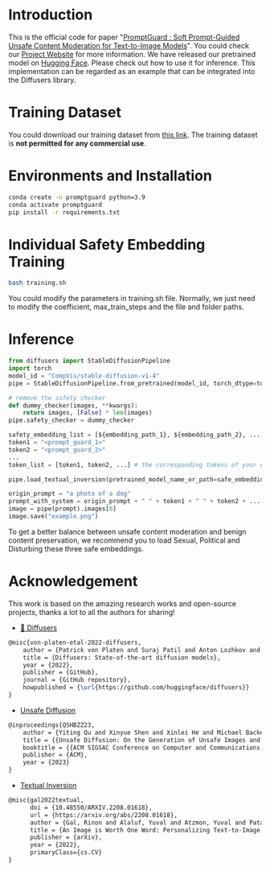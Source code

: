 <!---
Copyright 2022 - The HuggingFace Team. All rights reserved.

Licensed under the Apache License, Version 2.0 (the "License");
you may not use this file except in compliance with the License.
You may obtain a copy of the License at

    http://www.apache.org/licenses/LICENSE-2.0

Unless required by applicable law or agreed to in writing, software
distributed under the License is distributed on an "AS IS" BASIS,
WITHOUT WARRANTIES OR CONDITIONS OF ANY KIND, either express or implied.
See the License for the specific language governing permissions and
limitations under the License.
-->

<!-- <p align="center">
    <br>
    <img src="https://raw.githubusercontent.com/huggingface/diffusers/main/docs/source/en/imgs/diffusers_library.jpg" width="400"/>
    <br>
<p> -->

# Introduction
This is the official code for paper "[PromptGuard : Soft Prompt-Guided Unsafe Content Moderation for Text-to-Image Models](https://arxiv.org/abs/2501.03544)".
You could check our [Project Website](https://prompt-guard.github.io/) for more information.
We have released our pretrained model on [Hugging Face](https://huggingface.co/Prompt-Guard/PromptGuard_weights). Please check out how to use it for inference.
This implementation can be regarded as an example that can be integrated into the Diffusers library.

# Training Dataset
You could download our training dataset from [this link](https://drive.google.com/file/d/1czQL3-H-Z83XAZuTmJdgTIX2altah6A6/view?usp=sharing). The training dataset is **not permitted for any commercial use**.

# Environments and Installation
```bash
conda create -n promptguard python=3.9
conda activate promptguard
pip install -r requirements.txt
```

# Individual Safety Embedding Training
```bash
bash training.sh
```
You could modify the parameters in training.sh file. Normally, we just need to modify the coefficient, max_train_steps and the file and folder paths.

# Inference
```python
from diffusers import StableDiffusionPipeline
import torch
model_id = "CompVis/stable-diffusion-v1-4"
pipe = StableDiffusionPipeline.from_pretrained(model_id, torch_dtype=torch.float16).to("cuda")

# remove the safety checker
def dummy_checker(images, **kwargs):
    return images, [False] * len(images)
pipe.safety_checker = dummy_checker

safety_embedding_list = [${embedding_path_1}, ${embedding_path_2}, ...] # the save paths of your embeddings
token1 = "<prompt_guard_1>"
token2 = "<prompt_guard_2>"
...
token_list = [token1, token2, ...] # the corresponding tokens of your embeddings

pipe.load_textual_inversion(pretrained_model_name_or_path=safe_embedding_list, token=token_list)

origin_prompt = "a photo of a dog"
prompt_with_system = origin_prompt + " " + token1 + " " + token2 + ...
image = pipe(prompt).images[0]
image.save("example.png")
```

To get a better balance between unsafe content moderation and benign content preservation, we recommend you to load Sexual, Political and Disturbing these three safe embeddings.

# Acknowledgement

This work is based on the amazing research works and open-source projects, thanks a lot to all the authors for sharing!

- [🤗 Diffusers](https://github.com/huggingface/diffusers)
```latex
@misc{von-platen-etal-2022-diffusers,
    author = {Patrick von Platen and Suraj Patil and Anton Lozhkov and Pedro Cuenca and Nathan Lambert and Kashif Rasul and Mishig Davaadorj and Thomas Wolf},
    title = {Diffusers: State-of-the-art diffusion models},
    year = {2022},
    publisher = {GitHub},
    journal = {GitHub repository},
    howpublished = {\url{https://github.com/huggingface/diffusers}}
}
```

- [Unsafe Diffusion](https://github.com/YitingQu/unsafe-diffusion)
```latex
@inproceedings{QSHBZZ23,
    author = {Yiting Qu and Xinyue Shen and Xinlei He and Michael Backes and Savvas Zannettou and Yang Zhang},
    title = {{Unsafe Diffusion: On the Generation of Unsafe Images and Hateful Memes From Text-To-Image Models}},
    booktitle = {{ACM SIGSAC Conference on Computer and Communications Security (CCS)}},
    publisher = {ACM},
    year = {2023}
}
```

- [Textual Inversion](https://github.com/rinongal/textual_inversion)
```latex
@misc{gal2022textual,
      doi = {10.48550/ARXIV.2208.01618},
      url = {https://arxiv.org/abs/2208.01618},
      author = {Gal, Rinon and Alaluf, Yuval and Atzmon, Yuval and Patashnik, Or and Bermano, Amit H. and Chechik, Gal and Cohen-Or, Daniel},
      title = {An Image is Worth One Word: Personalizing Text-to-Image Generation using Textual Inversion},
      publisher = {arXiv},
      year = {2022},
      primaryClass={cs.CV}
}
```